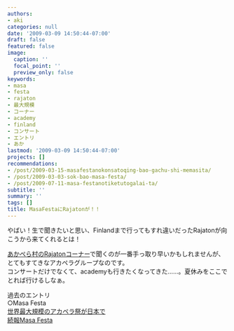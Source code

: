 ```yaml
---
authors:
- aki
categories: null
date: '2009-03-09 14:50:44-07:00'
draft: false
featured: false
image:
  caption: ''
  focal_point: ''
  preview_only: false
keywords:
- masa
- festa
- rajaton
- 最大規模
- コーナー
- academy
- finland
- コンサート
- エントリ
- あか
lastmod: '2009-03-09 14:50:44-07:00'
projects: []
recommendations:
- /post/2009-03-15-masafestanokonsatoqing-bao-gachu-shi-memasita/
- /post/2009-03-03-sok-bao-masa-festa/
- /post/2009-07-11-masa-festanotiketutogalai-ta/
subtitle: ''
summary: ''
tags: []
title: MasaFestaにRajatonが！！
---
```


やばい！生で聞きたいと思い、Finlandまで行ってもすれ違いだったRajatonが向こうから来てくれるとは！  
  
[あかぺら村のRajatonコーナー](http://acappellavillage.blog103.fc2.com/blog-category-15.html)で聞くのが一番手っ取り早いかもしれませんが、とてもすてきなアカペラグループなのです。  
コンサートだけでなくて、academyも行きたくなってきた……。夏休みをここでとれば行けるしなぁ。  
  
過去のエントリ  
○Masa Festa  
[世界最大規模のアカペラ祭が日本で](https://chezo.uno/post/2009-03-01-shi-jie-zui-da-gui-mo-noakaperaji-gari-ben-de/)  
[続報Masa Festa](https://chezo.uno/post/2009-03-03-sok-bao-masa-festa/)
